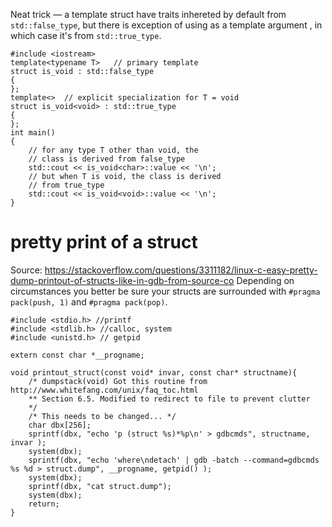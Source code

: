 Neat trick — a template struct have traits inhereted by default from `std::false_type`, but there is exception of using as a template argument <void>, in which case it's from `std::true_type`.

    #include <iostream>
    template<typename T>   // primary template
    struct is_void : std::false_type
    {
    };
    template<>  // explicit specialization for T = void
    struct is_void<void> : std::true_type
    {
    };
    int main()
    {
        // for any type T other than void, the
        // class is derived from false_type
        std::cout << is_void<char>::value << '\n';
        // but when T is void, the class is derived
        // from true_type
        std::cout << is_void<void>::value << '\n';
    }

# pretty print of a struct

Source: https://stackoverflow.com/questions/3311182/linux-c-easy-pretty-dump-printout-of-structs-like-in-gdb-from-source-co Depending on circumstances you better be sure your structs are surrounded with `#pragma pack(push, 1)` and `#pragma pack(pop)`.

```
#include <stdio.h> //printf
#include <stdlib.h> //calloc, system
#include <unistd.h> // getpid

extern const char *__progname;

void printout_struct(const void* invar, const char* structname){
    /* dumpstack(void) Got this routine from http://www.whitefang.com/unix/faq_toc.html
    ** Section 6.5. Modified to redirect to file to prevent clutter
    */
    /* This needs to be changed... */
    char dbx[256];
    sprintf(dbx, "echo 'p (struct %s)*%p\n' > gdbcmds", structname, invar );
    system(dbx);
    sprintf(dbx, "echo 'where\ndetach' | gdb -batch --command=gdbcmds %s %d > struct.dump", __progname, getpid() );
    system(dbx);
    sprintf(dbx, "cat struct.dump");
    system(dbx);
    return;
}
```

